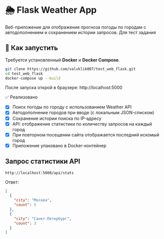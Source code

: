 # 🌦 Flask Weather App

Веб-приложение для отображения прогноза погоды по городам с автодополнением и сохранением истории запросов. Для тест задания

## 🚀 Как запустить

Требуется установленный **Docker** и **Docker Compose**.

```bash
git clone https://github.com/valvklik007/test_web_flask.git
cd test_web_flask
docker-compose up --build
```
После запуска открой в браузере: http://localhost:5000

✅ Реализовано

- [x] Поиск погоды по городу с использованием Weather API
- [x] Автодополнение городов при вводе (с локальным JSON-списком)
- [x] Сохранение истории поиска по IP-адресу
- [x] API: отображение статистики по количеству запросов на каждый город
- [x] При повторном посещении сайта отображается последний искомый город
- [x] Приложение упаковано в Docker-контейнер

## Запрос статистики API
```
http://localhost:5000/api/stats
```
Ответ:
```json
[
  {
    "city": "Москва",
    "count": 5
  },
  {
    "city": "Санкт-Петербург",
    "count": 3
  }
]
```
